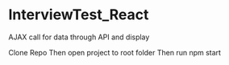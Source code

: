 # InterviewTest_React
 AJAX call for data through API and display

Clone Repo
Then open project to root folder
Then run 
npm start
